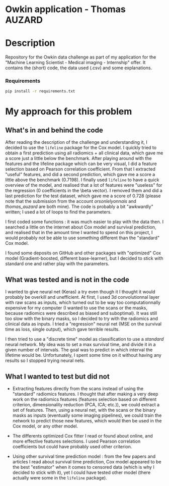 # Owkin application - Thomas AUZARD

# Description
Repository for the Owkin data challenge as part of my application for the "Machine Learning Scientist - Medical imaging - Internship" offer.
It contains the (short) code, the data used (.csv) and some explanations.
### Requirements
```bash
pip install -r requirements.txt
```

# My approach for this problem
## What's in and behind the code
After reading the description of the challenge and understanding it, I decided to use the ```lifeline``` package for the Cox model. 
I quickly tried to obtain a first prediction using all radiomics + all clinical data, which gave me a score just a little below the benchmark. After playing around with the features and the lifeline package which can be very visual, I did a feature selection based on Pearson correlation coefficient. From that I extracted "useful" features, and did a second prediction, which gave me a score a little above the benchmark (0.7198). I finally used ```lifeline``` to have a quick overview of the model, and realised that a lot of features were "useless" for the regression (0 coefficients in the \beta vector). I removed them and did a last prediction for the test dataset, which gave me a score of 0.728 (please note that the submission from the account *orsonlelyonnais* and *thomas_auzard* are both mine).
The code is probably a bit "awkwardly" written; I used a lot of loops to find the parameters.

I first coded some functions : it was much easier to play with the data then. I searched a little on the internet about Cox model and survival prediction, and realised that in the amount time I wanted to spend on this project, I would probably not be able to use something different than the "standard" Cox model. 

I found some deposits on GitHub and other packages with "optimized" Cox model (Gradient-boosted, different base-learner), but I decided to stick with standard one and rather play with the parameters.

## What was tested and is not in the code
I wanted to give neural net (Keras) a try even though it I thought it would probably be overkill and unefficient.
At first, I used 3d convolutionnal layer with raw scans as inputs, which turned out to be way too computationnally expensive for my computer (I wanted to use the scans or the masks, because radiomics were described as biased and suboptimal). It was still too slow with the binary masks, so I decided to try with the radiomics and clinical data as inputs. I tried a "regression" neural net (MSE on the survival time as loss, single output), which gave terrible results. 

I then tried to use a "discrete time" model as classification to use a *standard* neural network. My idea was to set a max survival time, and divide it in a given number of intervals. The goal was to predict in which interval the lifetime would be. Unfortunately, I spent some time on it without having any results so I stopped trying neural nets.

## What I wanted to test but did not
- Extracting features directly from the scans instead of using the "standard" radiomics features. I thought that after making a very deep work on the radiomics features (features selection based on different criterion, dimensionality reduction (PCA, ICA; etc.)), we could extract a set of features. Then, using a neural net, with the scans or the binary masks as inputs (eventually some imaging pipelines), we could train the network to predict those new features, which would then be used in the Cox model, or any other model.

- The differents optimized Cox fitter I read or found about online, and more effective features selections. I used Pearson correlation coefficients but could have probably used other criterion.

- Using other survival time prediction model : from the few papers and articles I read about survival time prediction, Cox model appeared to be the best "estimator" when it comes to censored data (which is why I decided to stick with it), yet I could have tested other model (there actually were some in the ```lifeline``` package).


